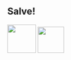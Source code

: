 ## Salve!
<img width=65 heigh=65 src="https://cdn.jsdelivr.net/gh/devicons/devicon/icons/python/python-original.svg" /> <img width=60 heigh=60 src="https://cdn.jsdelivr.net/gh/devicons/devicon/icons/c/c-original.svg" />     
    
